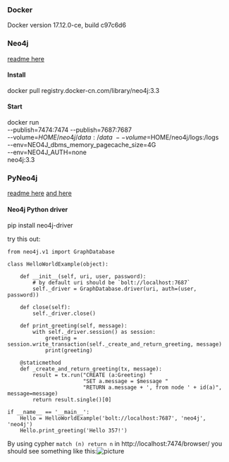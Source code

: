 ### Docker
Docker version 17.12.0-ce, build c97c6d6

### Neo4j
[readme here](https://hub.docker.com/_/neo4j/)

#### Install
docker pull registry.docker-cn.com/library/neo4j:3.3

#### Start
docker run \
    --publish=7474:7474 --publish=7687:7687 \
    --volume=$HOME/neo4j/data:/data \
    --volume=$HOME/neo4j/logs:/logs \
    --env=NEO4J_dbms_memory_pagecache_size=4G \
    --env=NEO4J_AUTH=none \
    neo4j:3.3

### PyNeo4j
[readme here](https://neo4j.com/developer/python/)
[and here](https://neo4j.com/docs/api/python-driver/current/)

#### Neo4j Python driver
pip install neo4j-driver

try this out:
```
from neo4j.v1 import GraphDatabase

class HelloWorldExample(object):

    def __init__(self, uri, user, password):
        # by default uri should be `bolt://localhost:7687`
        self._driver = GraphDatabase.driver(uri, auth=(user, password))

    def close(self):
        self._driver.close()

    def print_greeting(self, message):
        with self._driver.session() as session:
            greeting = session.write_transaction(self._create_and_return_greeting, message)
            print(greeting)

    @staticmethod
    def _create_and_return_greeting(tx, message):
        result = tx.run("CREATE (a:Greeting) "
                        "SET a.message = $message "
                        "RETURN a.message + ', from node ' + id(a)", message=message)
        return result.single()[0]

if __name__ == '__main__':
    Hello = HelloWorldExample('bolt://localhost:7687', 'neo4j', 'neo4j')
    Hello.print_greeting('Hello 357!')        
```

By using cypher `match (n) return n` in http://localhost:7474/browser/
you should see something like this:![picture](http://i1.bvimg.com/641642/cbfa9c7e5edd6147.png)

